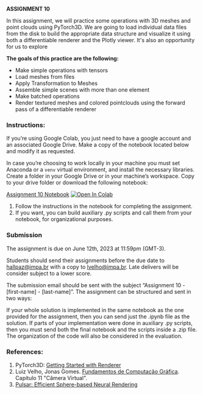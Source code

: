 **ASSIGNMENT 10**

In this assignment, we will practice some operations with 3D meshes and point clouds using PyTorch3D. We are going to load individual data files from the disk to build the appropriate data structure and visualize it using both a differentiable renderer and the Plotly viewer. It's also an opportunity for us to explore 

**The goals of this practice are the following:**

-   Make simple operations with tensors
-   Load meshes from files
-   Apply Transformation to Meshes
-   Assemble simple scenes with more than one element
-   Make batched operations
-   Render textured meshes and colored pointclouds using the forward pass of a differentiable renderer

### Instructions:
If you’re using Google Colab, you just need to have a google account and an associated Google Drive. Make a copy of the notebook located below and modify it as requested.

In case you’re choosing to work locally in your machine you must set Anaconda or a `venv` virtual environment, and install the necessary libraries. Create a folder in your Google Drive or in your machine’s workspace. Copy to your drive folder or download the following notebook:

[Assignment 10 Notebook](https://colab.research.google.com/github/hallpaz/3dsystems23/blob/main/assignments/lab10_rendering_textured_pointclouds_and_meshes.ipynb)
<a href="https://colab.research.google.com/github/hallpaz/3dsystems23/blob/main/assignments/lab10_rendering_textured_pointclouds_and_meshes.ipynb" target="_parent"><img src="https://colab.research.google.com/assets/colab-badge.svg" alt="Open In Colab"/></a>

1. Follow the instructions in the notebook for completing the assignment.
2. If you want, you can build auxiliary .py scripts and call them from your notebook, for organizational purposes.

### Submission 

The assignment is due on June 12th, 2023 at 11:59pm (GMT-3).

Students should send their assignments before the due date to hallpaz@impa.br with a copy to lvelho@impa.br. Late delivers will be consider subject to a lower score.

The submission email should be sent with the subject “Assignment 10 - [first-name] - [last-name]”. The assignment can be structured and sent in two ways:

If your whole solution is implemented in the same notebook as the one provided for the assignment, then you can send just the .ipynb file as the solution. If parts of your implementation were done in auxiliary .py scripts, then you must send both the final notebook and the scripts inside a .zip file. The organization of the code will also be considered in the evaluation.

### References:

1. PyTorch3D: [Getting Started with Renderer](https://pytorch3d.org/docs/renderer_getting_started)
2. Luiz Velho, Jonas Gomes. [Fundamentos de Computação Gráfica](https://impa.br/page-livros/fundamentos-da-computacao-grafica/). Capítulo 11 "Câmera Virtual".
3. [Pulsar: Efficient Sphere-based Neural Rendering](https://arxiv.org/abs/2004.07484)